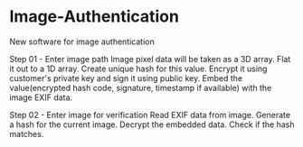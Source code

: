 # Image-Authentication
New software for image authentication

Step 01  -  Enter image path
Image pixel data will be taken as a 3D array.
Flat it out to a 1D array.
Create unique hash for this value.
Encrypt it using customer's private key and sign it using public key.
Embed the value(encrypted hash code, signature, timestamp if available) with the image EXIF data.

Step 02  -  Enter image for verification
Read EXIF data from image.
Generate a hash for the current image.
Decrypt the embedded data.
Check if the hash matches.
